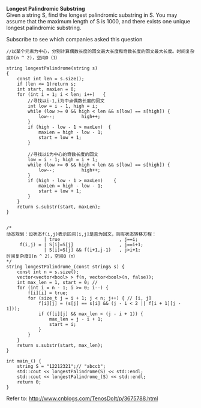 **Longest Palindromic Substring**  
Given a string S, find the longest palindromic substring in S. You may assume that the maximum length of S is 1000, and there exists one unique longest palindromic substring.

Subscribe to see which companies asked this question

```
//以某个元素为中心，分别计算偶数长度的回文最大长度和奇数长度的回文最大长度。时间复杂度O(n ^ 2)，空间O（1）

string longestPalindrome(string s)
{
	const int len = s.size();
	if (len <= 1)return s;
	int start, maxLen = 0;
	for (int i = 1; i < len; i++)	{
		//寻找以i-1,i为中点偶数长度的回文
		int low = i - 1, high = i;
		while (low >= 0 && high < len && s[low] == s[high])	{
			low--;			high++;
		}
		if (high - low - 1 > maxLen)  {
			maxLen = high - low - 1;
			start = low + 1;
		}

		//寻找以i为中心的奇数长度的回文
		low = i - 1; high = i + 1;
		while (low >= 0 && high < len && s[low] == s[high])	{
			low--;			high++;
		}
		if (high - low - 1 > maxLen)	{
			maxLen = high - low - 1;
			start = low + 1;
		}
	}
	return s.substr(start, maxLen);
}


/*
动态规划：设状态f(i,j)表示区间[i,j]是否为回文，则有状态转移方程：
			  | true                      , j==i;
	 f(i,j) = | S[i]=S[j]                 , j==i+1;
			  | S[i]=S[j] && f(i+1,j-1)   , j>i+1;
时间复杂度O(n ^ 2)，空间O（n）
*/
string longestPalindrome_(const string& s) {
	const int n = s.size();
	vector<vector<bool> > f(n, vector<bool>(n, false));
	int max_len = 1, start = 0; // 
	for (int i = n - 1; i >= 0; i--) {
		f[i][i] = true;
		for (size_t j = i + 1; j < n; j++) { // [i, j]
			f[i][j] = (s[j] == s[i] && (j - i < 2 || f[i + 1][j - 1]));
			if (f[i][j] && max_len < (j - i + 1)) {
				max_len = j - i + 1;
				start = i;
			}
		}
	}
	return s.substr(start, max_len);
}

int main_() {
	string S = "12212321";// "abccb";
	std::cout << longestPalindrome(S) << std::endl;
	std::cout << longestPalindrome_(S) << std::endl;
	return 0;
}
```

Refer to: http://www.cnblogs.com/TenosDoIt/p/3675788.html

